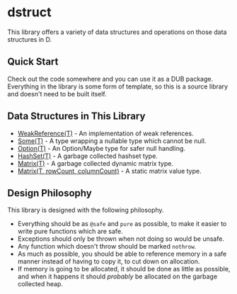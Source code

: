 # dstruct

This library offers a variety of data structures and operations on those
data structures in D.

## Quick Start

Check out the code somewhere and you can use it as a DUB package. Everything
in the library is some form of template, so this is a source library and
doesn't need to be built itself.

## Data Structures in This Library

* [WeakReference(T)](source/dstruct/weak_reference.d) - An implementation of
  weak references.
* [Some(T)](source/dstruct/option.d) - A type wrapping a nullable type which
  cannot be null.
* [Option(T)](source/dstruct/option.d) - An Option/Maybe type for safer
  null handling.
* [HashSet(T)](source/dstruct/set.d) - A garbage collected hashset type.
* [Matrix(T)](source/dstruct/matrix.d) - A garbage collected dynamic
  matrix type.
* [Matrix(T, rowCount, columnCount)](source/dstruct/matrix.d) - A static
  matrix value type.

## Design Philosophy

This library is designed with the following philosophy.

* Everything should be as ```@safe``` and ```pure``` as possible, to
  make it easier to write pure functions which are safe.
* Exceptions should only be thrown when not doing so would be unsafe.
* Any function which doesn't throw should be marked ```nothrow```.
* As much as possible, you should be able to reference memory in a safe
  manner instead of having to copy it, to cut down on allocation.
* If memory is going to be allocated, it should be done as little as possible,
  and when it happens it should *probably* be allocated on
  the garbage collected heap.
